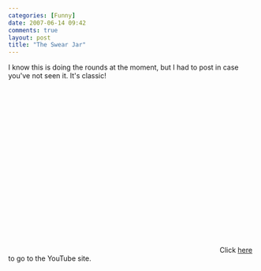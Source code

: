 ```yaml
---
categories: [Funny]
date: 2007-06-14 09:42
comments: true
layout: post
title: "The Swear Jar"
---
```

I know this is doing the rounds at the moment, but I had to post in case you've not seen it. It's classic!
<object width="425" height="350"><param name="movie" value="http://www.youtube.com/v/-JfX0EZnK6o"></param><param name="wmode" value="transparent"></param><embed src="http://www.youtube.com/v/-JfX0EZnK6o" type="application/x-shockwave-flash" wmode="transparent" width="425" height="350"></embed></object>
Click <a href="http://www.youtube.com/watch?v=-JfX0EZnK6o" title="YouTube - swearJar">here</a> to go to the YouTube site.
